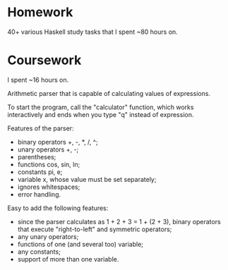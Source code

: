 # Homework

40+ various Haskell study tasks that I spent ~80 hours on.
# Coursework

I spent ~16 hours on.

Arithmetic parser that is capable of calculating values of expressions.

To start the program, call the "calculator" function, which works interactively and ends when you type "q" instead of expression.

Features of the parser:
* binary operators +, -, *, /, ^;
* unary operators +, -;
* parentheses;
* functions cos, sin, ln;
* constants pi, e;
* variable x, whose value must be set separately;
* ignores whitespaces;
* error handling.

Easy to add the following features:
* since the parser calculates as 1 + 2 + 3 = 1 + (2 + 3), binary operators that execute "right-to-left" and symmetric operators;
* any unary operators;
* functions of one (and several too) variable;
* any constants;
* support of more than one variable.
